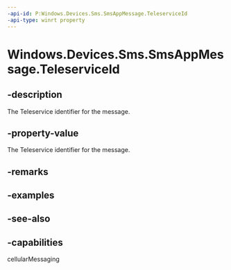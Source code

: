 ```yaml
---
-api-id: P:Windows.Devices.Sms.SmsAppMessage.TeleserviceId
-api-type: winrt property
---
```


<!-- Property syntax
public int TeleserviceId { get;  set; }
-->

# Windows.Devices.Sms.SmsAppMessage.TeleserviceId

## -description
The Teleservice identifier for the message.

## -property-value
The Teleservice identifier for the message.

## -remarks

## -examples

## -see-also


## -capabilities
cellularMessaging